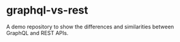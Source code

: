 # graphql-vs-rest
A demo repository to show the differences and similarities between GraphQL and REST APIs. 
